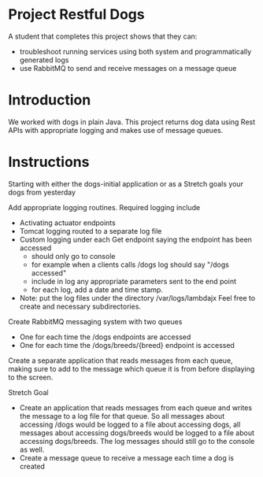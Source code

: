 # Project Restful Dogs

A student that completes this project shows that they can:
* troubleshoot running services using both system and programmatically generated logs
* use RabbitMQ to send and receive messages on a message queue

# Introduction

We worked with dogs in plain Java. This project returns dog data using Rest APIs with appropriate logging and makes use of message queues.

# Instructions

Starting with either the dogs-initial application or as a Stretch goals your dogs from yesterday

Add appropriate logging routines. Required logging include
  * Activating actuator endpoints
  * Tomcat logging routed to a separate log file
  * Custom logging under each Get endpoint saying the endpoint has been accessed
    * should only go to console
    * for example when a clients calls /dogs log should say "/dogs accessed"
    * include in log any appropriate parameters sent to the end point
    * for each log, add a date and time stamp.
  * Note: put the log files under the directory /var/logs/lambdajx Feel free to create and necessary subdirectories.

Create RabbitMQ messaging system with two queues
  * One for each time the /dogs endpoints are accessed
  * One for each time the /dogs/breeds/{breed} endpoint is accessed
  
Create a separate application that reads messages from each queue, making sure to add to the message which queue it is from before displaying to the screen.

Stretch Goal
  * Create an application that reads messages from each queue and writes the message to a log file for that queue. So all messages about accessing /dogs would be logged to a file about accessing dogs, all messages about accessing dogs/breeds would be logged to a file about accessing dogs/breeds. The log messages should still go to the console as well.
  * Create a message queue to receive a message each time a dog is created

